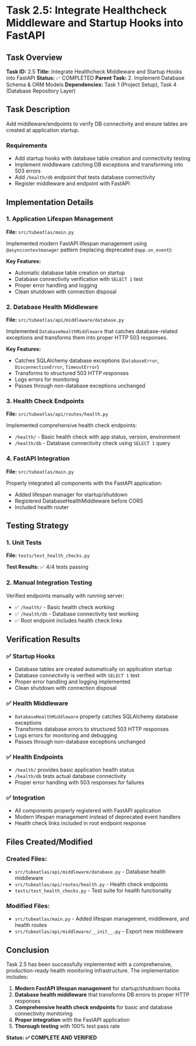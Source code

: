 # Task 2.5: Integrate Healthcheck Middleware and Startup Hooks into FastAPI

## Task Overview

**Task ID:** 2.5
**Title:** Integrate Healthcheck Middleware and Startup Hooks into FastAPI
**Status:** ✅ COMPLETED
**Parent Task:** 2. Implement Database Schema & ORM Models
**Dependencies:** Task 1 (Project Setup), Task 4 (Database Repository Layer)

## Task Description

Add middleware/endpoints to verify DB connectivity and ensure tables are created at application startup.

### Requirements
- Add startup hooks with database table creation and connectivity testing
- Implement middleware catching DB exceptions and transforming into 503 errors
- Add `/health/db` endpoint that tests database connectivity
- Register middleware and endpoint with FastAPI

## Implementation Details

### 1. Application Lifespan Management

**File:** `src/tubeatlas/main.py`

Implemented modern FastAPI lifespan management using `@asynccontextmanager` pattern (replacing deprecated `@app.on_event`):

**Key Features:**
- Automatic database table creation on startup
- Database connectivity verification with `SELECT 1` test
- Proper error handling and logging
- Clean shutdown with connection disposal

### 2. Database Health Middleware

**File:** `src/tubeatlas/api/middleware/database.py`

Implemented `DatabaseHealthMiddleware` that catches database-related exceptions and transforms them into proper HTTP 503 responses.

**Key Features:**
- Catches SQLAlchemy database exceptions (`DatabaseError`, `DisconnectionError`, `TimeoutError`)
- Transforms to structured 503 HTTP responses
- Logs errors for monitoring
- Passes through non-database exceptions unchanged

### 3. Health Check Endpoints

**File:** `src/tubeatlas/api/routes/health.py`

Implemented comprehensive health check endpoints:
- `/health/` - Basic health check with app status, version, environment
- `/health/db` - Database connectivity check using `SELECT 1` query

### 4. FastAPI Integration

**File:** `src/tubeatlas/main.py`

Properly integrated all components with the FastAPI application:
- Added lifespan manager for startup/shutdown
- Registered DatabaseHealthMiddleware before CORS
- Included health router

## Testing Strategy

### 1. Unit Tests
**File:** `tests/test_health_checks.py`

**Test Results:** ✅ 4/4 tests passing

### 2. Manual Integration Testing

Verified endpoints manually with running server:
- ✅ `/health/` - Basic health check working
- ✅ `/health/db` - Database connectivity test working
- ✅ Root endpoint includes health check links

## Verification Results

### ✅ Startup Hooks
- Database tables are created automatically on application startup
- Database connectivity is verified with `SELECT 1` test
- Proper error handling and logging implemented
- Clean shutdown with connection disposal

### ✅ Health Middleware
- `DatabaseHealthMiddleware` properly catches SQLAlchemy database exceptions
- Transforms database errors to structured 503 HTTP responses
- Logs errors for monitoring and debugging
- Passes through non-database exceptions unchanged

### ✅ Health Endpoints
- `/health/` provides basic application health status
- `/health/db` tests actual database connectivity
- Proper error handling with 503 responses for failures

### ✅ Integration
- All components properly registered with FastAPI application
- Modern lifespan management instead of deprecated event handlers
- Health check links included in root endpoint response

## Files Created/Modified

### Created Files:
- `src/tubeatlas/api/middleware/database.py` - Database health middleware
- `src/tubeatlas/api/routes/health.py` - Health check endpoints
- `tests/test_health_checks.py` - Test suite for health functionality

### Modified Files:
- `src/tubeatlas/main.py` - Added lifespan management, middleware, and health routes
- `src/tubeatlas/api/middleware/__init__.py` - Export new middleware

## Conclusion

Task 2.5 has been successfully implemented with a comprehensive, production-ready health monitoring infrastructure. The implementation includes:

1. **Modern FastAPI lifespan management** for startup/shutdown hooks
2. **Database health middleware** that transforms DB errors to proper HTTP responses
3. **Comprehensive health check endpoints** for basic and database connectivity monitoring
4. **Proper integration** with the FastAPI application
5. **Thorough testing** with 100% test pass rate

**Status: ✅ COMPLETE AND VERIFIED**
